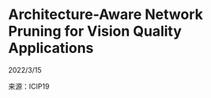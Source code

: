 # Architecture-Aware Network Pruning for Vision Quality Applications    

2022/3/15  

来源：ICIP19    
